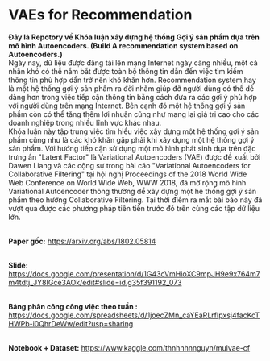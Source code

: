 # VAEs for Recommendation
**Đây là Repotory về Khóa luận xây dựng hệ thổng Gợi ý sản phẩm dựa trên mô hình Autoencoders. (Build A recommendation system based on Autoencoders.)**
<br>Ngày nay, dữ liệu được đăng tải lên mạng Internet ngày càng nhiều, một cá nhân khó có thể nắm bắt được toàn bộ thông tin dẫn đến việc tìm kiếm thông tin phù hợp dần trở nên khó khăn hơn. Recommendation system,hay là một hệ thống gợi ý sản phẩm ra đời nhằm giúp đỡ người dùng có thể dễ dàng hơn trong việc tiếp cận thông tin bằng cách đưa ra các gợi ý phù hợp với người dùng trên mạng Internet. Bên cạnh đó một hệ thống gợi ý sản phẩm còn có thể tăng thêm lợi nhuận cũng như mang lại giá trị cao cho các doanh nghiệp trong nhiều lĩnh vực khác nhau. 
<br>Khóa luận này tập trung việc tìm hiểu việc xây dựng một hệ thống gợi ý sản phẩm cũng như là các khó khăn gặp phải khi xây dựng một hệ thống 
gợi ý sản phẩm. Với hướng tiếp cận sử dụng một mô hình phát sinh dựa trên đặc trưng ẩn "Latent Factor" là Variational Autoencoders (VAE) được đề 
xuất bởi Dawen Liang và các cộng sự trong bài cáo "Variational Autoencoders for Collaborative Filtering" tại hội nghị Proceedings of the 2018 World Wide Web Conference on World Wide Web, WWW 2018,
đã mở rộng mô hình Variational Autoencoder thông thường để xây dựng một hệ thống gợi ý sản phẩm theo hướng Collaborative Filtering. Tại thời điểm ra mắt 
bài báo này đã vượt qua được các phương pháp tiên tiến trước đó trên cùng các tập dữ liệu lớn.  

<br>**Paper gốc:** https://arxiv.org/abs/1802.05814


<br>**Slide:** https://docs.google.com/presentation/d/1G43cVmHioXC9mpJH9e9x764m7m4tdtj_JY8IGce3AOk/edit#slide=id.g35f391192_073

<br>**Bảng phân công công việc theo tuần :** https://docs.google.com/spreadsheets/d/1joecZMn_caYEaRLrfIpxsj4facKcTHWPb-i0QhrDeWw/edit?usp=sharing

<br>**Notebook + Dataset:** https://www.kaggle.com/thnhnhnnguyn/mulvae-cf

